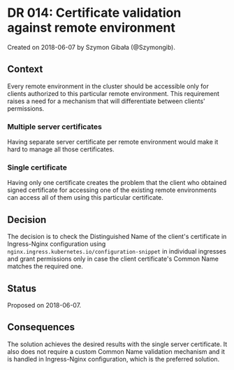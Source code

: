 # DR 014: Certificate validation against remote environment

Created on 2018-06-07 by Szymon Gibała (@Szymongib).

## Context

Every remote environment in the cluster should be accessible only for clients authorized to this particular remote environment.
This requirement raises a need for a mechanism that will differentiate between clients' permissions.

### Multiple server certificates

Having separate server certificate per remote environment would make it hard to manage all those certificates.

### Single certificate

Having only one certificate creates the problem that the client who obtained signed certificate for accessing one of the existing remote environments can access all of them using this particular certificate.

## Decision

The decision is to check the Distinguished Name of the client's certificate in Ingress-Nginx configuration using `nginx.ingress.kubernetes.io/configuration-snippet` in individual ingresses and grant permissions only in case the client certificate's Common Name matches the required one.

## Status

Proposed on 2018-06-07.

## Consequences

The solution achieves the desired results with the single server certificate. It also does not require a custom Common Name validation mechanism and it is handled in Ingress-Nginx configuration, which is the preferred solution.
